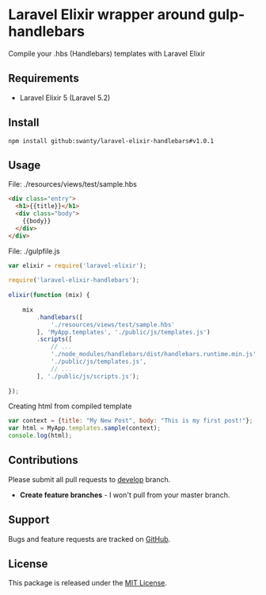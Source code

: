 # Laravel Elixir wrapper around gulp-handlebars

Compile your .hbs (Handlebars) templates with Laravel Elixir

## Requirements

* Laravel Elixir 5 (Laravel 5.2)

## Install

```
npm install github:swanty/laravel-elixir-handlebars#v1.0.1
```

## Usage

File: ./resources/views/test/sample.hbs
```html
<div class="entry">
  <h1>{{title}}</h1>
  <div class="body">
    {{body}}
  </div>
</div>
```

File: ./gulpfile.js
```javascript
var elixir = require('laravel-elixir');
 
require('laravel-elixir-handlebars');
 
elixir(function (mix) {
 
    mix
        .handlebars([
            './resources/views/test/sample.hbs'
        ], 'MyApp.templates', './public/js/templates.js')
        .scripts([
            // ...
            './node_modules/handlebars/dist/handlebars.runtime.min.js',
            './public/js/templates.js',
            // ...
        ], './public/js/scripts.js');
    
});
```

Creating html from compiled template
```javascript
var context = {title: "My New Post", body: "This is my first post!"};
var html = MyApp.templates.sample(context);
console.log(html);
```

## Contributions

Please submit all pull requests to [develop](https://github.com/Swanty/laravel-elixir-handlebars/tree/develop) branch.

- **Create feature branches** - I won't pull from your master branch.

## Support

Bugs and feature requests are tracked on [GitHub](https://github.com/Swanty/laravel-elixir-handlebars/issues).

## License

This package is released under the [MIT License](LICENSE).
